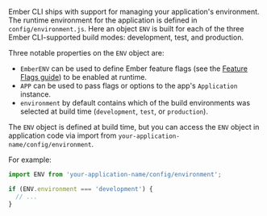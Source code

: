 Ember CLI ships with support for managing your application's environment. The runtime environment for the application is defined in `config/environment.js`. Here an object `ENV` is built for each of the three Ember CLI-supported build modes: development, test, and production.

Three notable properties on the `ENV` object are:

- `EmberENV` can be used to define Ember feature flags (see the [Feature Flags guide](./feature-flags/)) to be enabled at runtime.
- `APP` can be used to pass flags or options to the app's `Application` instance.
- `environment` by default contains which of the build environments was selected at build time (`development`, `test`, or `production`).

The `ENV` object is defined at build time, but you can access the `ENV` object
in application code via import from `your-application-name/config/environment`.

For example:

```javascript
import ENV from 'your-application-name/config/environment';

if (ENV.environment === 'development') {
  // ...
}
```

<!-- eof - needed for pages that end in a code block  -->
